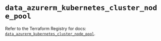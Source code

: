 # `data_azurerm_kubernetes_cluster_node_pool`

Refer to the Terraform Registry for docs: [`data_azurerm_kubernetes_cluster_node_pool`](https://registry.terraform.io/providers/hashicorp/azurerm/3.101.0/docs/data-sources/kubernetes_cluster_node_pool).
